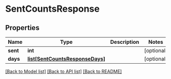 # SentCountsResponse

## Properties
Name | Type | Description | Notes
------------ | ------------- | ------------- | -------------
**sent** | **int** |  | [optional] 
**days** | [**list[SentCountsResponseDays]**](SentCountsResponseDays.md) |  | [optional] 

[[Back to Model list]](../README.md#documentation-for-models) [[Back to API list]](../README.md#documentation-for-api-endpoints) [[Back to README]](../README.md)


